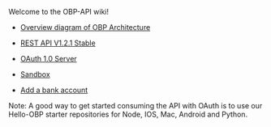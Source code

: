 Welcome to the OBP-API wiki!

* [Overview diagram of OBP Architecture](https://github.com/OpenBankProject/OBP-API/wiki/Open-Bank-Project-Architecture)

* [REST API V1.2.1 Stable](https://github.com/OpenBankProject/OBP-API/wiki/REST-API-V1.2.1)

* [OAuth 1.0 Server](https://github.com/OpenBankProject/OBP-API/wiki/OAuth-1.0-Server)

* [Sandbox](https://github.com/OpenBankProject/OBP-API/wiki/Sandbox)

* [Add a bank account](https://github.com/OpenBankProject/OBP-API/wiki/Add-a-bank-Account)

Note: A good way to get started consuming the API with OAuth is to use our Hello-OBP starter repositories for Node, IOS, Mac, Android and Python.